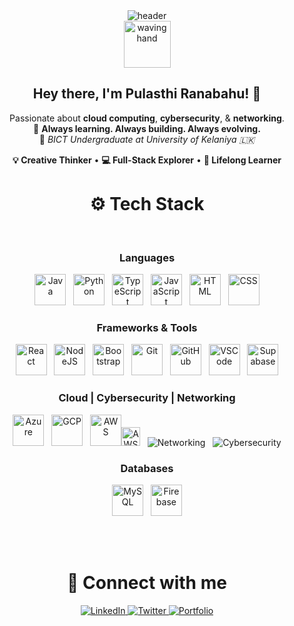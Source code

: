 <!-- HEADER -->
<div align="center" width="100">
  <img src="https://capsule-render.vercel.app/api?color=0:1408d0,50:0860d0,100:08c4d0&height=250&section=header&text=Pulasthi%20Ranabahu&fontSize=30&type=waving&fontColor=fefefe&animation=fadeIn" alt="header"/>
</div>

<!-- INTRO -->
<div align="center">

<img src="https://media.giphy.com/media/fhAwk4DnqNgw8/giphy.gif" width="75" alt="waving hand">
  
<h2>Hey there, I'm <strong>Pulasthi Ranabahu</strong>! 🚀</h2>
  
<p>
  Passionate about <b>cloud computing</b>, <b>cybersecurity</b>, & <b>networking</b>.<br>
  🌱 <b>Always learning. Always building. Always evolving.</b><br>
  🔐 <i>BICT Undergraduate at University of Kelaniya 🇱🇰</i>
</p>
  
<p>
  <b>💡 Creative Thinker</b> • <b>💻 Full-Stack Explorer</b> • <b>🚀 Lifelong Learner</b>
</p>

</div>

<!-- STACK -->
<div align="center" width="100">
  <h1>⚙️ Tech Stack</h1>

  <!-- Languages -->
  </br>
  <h3>Languages</h3>
  <img src="https://cdn.jsdelivr.net/gh/devicons/devicon/icons/java/java-original-wordmark.svg" width="50px" alt="Java"/>
  &nbsp;
  <img src="https://cdn.jsdelivr.net/gh/devicons/devicon/icons/python/python-original-wordmark.svg" width="50px" alt="Python"/>
  &nbsp;
  <img src="https://cdn.jsdelivr.net/gh/devicons/devicon/icons/typescript/typescript-original.svg" width="50px" alt="TypeScript"/>
  &nbsp;
  <img src="https://cdn.jsdelivr.net/gh/devicons/devicon/icons/javascript/javascript-original.svg" width="50px" alt="JavaScript"/>
  &nbsp;
  <img src="https://cdn.jsdelivr.net/gh/devicons/devicon/icons/html5/html5-original-wordmark.svg" width="50px" alt="HTML"/>
  &nbsp;
  <img src="https://cdn.jsdelivr.net/gh/devicons/devicon/icons/css3/css3-original-wordmark.svg" width="50px" alt="CSS"/>

  <!-- Frameworks & Tools -->
  </br>
  <h3>Frameworks & Tools</h3>
  <img src="https://cdn.jsdelivr.net/gh/devicons/devicon/icons/react/react-original-wordmark.svg" width="50px" alt="React"/>
  &nbsp;
  <img src="https://cdn.jsdelivr.net/gh/devicons/devicon/icons/nodejs/nodejs-original-wordmark.svg" width="50px" alt="NodeJS"/>
  &nbsp;
  <img src="https://cdn.jsdelivr.net/gh/devicons/devicon/icons/bootstrap/bootstrap-original-wordmark.svg" width="50px" alt="Bootstrap"/>
  &nbsp;
  <img src="https://cdn.jsdelivr.net/gh/devicons/devicon/icons/git/git-original.svg" width="50px" alt="Git"/>
  &nbsp;
  <img src="https://cdn.jsdelivr.net/gh/devicons/devicon/icons/github/github-original-wordmark.svg" width="50px" alt="GitHub"/>
  &nbsp;
  <img src="https://cdn.jsdelivr.net/gh/devicons/devicon/icons/vscode/vscode-original-wordmark.svg" width="50px" alt="VSCode"/>
  &nbsp;
  <img src="https://cdn.jsdelivr.net/gh/devicons/devicon/icons/supabase/supabase-original.svg" width="50px" alt="Supabase"/>

  <!-- Cloud | Cybersecurity | Networking -->
  </br>
  <h3>Cloud | Cybersecurity | Networking</h3>
  <img src="https://cdn.jsdelivr.net/gh/devicons/devicon/icons/azure/azure-original.svg" width="50px" alt="Azure"/>
  &nbsp;
  <img src="https://cdn.jsdelivr.net/gh/devicons/devicon/icons/googlecloud/googlecloud-original.svg" width="50px" alt="GCP"/>
  &nbsp;
  <!-- Animated AWS Icon -->
  <img src="https://raw.githubusercontent.com/DenverCoder1/custom-icon-badges/master/icons/aws.svg" width="50px" alt="AWS"/><img src="https://media.giphy.com/media/hDO3wwg0fNZZPzSM4P/giphy.gif" width="30" alt="AWS Working"/>
  &nbsp;
  <img src="https://img.icons8.com/color/50/000000/networking-manager.png" alt="Networking"/>
  &nbsp;
  <img src="https://img.icons8.com/fluency/50/000000/security-checked.png" alt="Cybersecurity"/>

  <!-- Databases -->
  </br>
  <h3>Databases</h3>
  <img src="https://cdn.jsdelivr.net/gh/devicons/devicon/icons/mysql/mysql-original-wordmark.svg" width="50px" alt="MySQL"/>
  &nbsp;
  <img src="https://cdn.jsdelivr.net/gh/devicons/devicon/icons/firebase/firebase-plain-wordmark.svg" width="50px" alt="Firebase"/>
</div>

</br></br>

<!-- SOCIALS -->
<div align="center">
  <h1>📲 Connect with me</h1>
  <a href="https://www.linkedin.com/in/pulasthi-ranabahu/">
    <img src="https://img.shields.io/badge/LinkedIn-Connect-blue?style=for-the-badge&logo=linkedin" alt="LinkedIn">
  </a>
  <a href="https://twitter.com/Pulasthi_Ranaba">
    <img src="https://img.shields.io/badge/Twitter-Follow-blue?style=for-the-badge&logo=twitter" alt="Twitter">
  </a>
  <a href="https://pulasthiranabahu.netlify.app/">
    <img src="https://img.shields.io/badge/Portfolio-Visit-orange?style=for-the-badge&logo=firefox" alt="Portfolio">
  </a>
</div>

